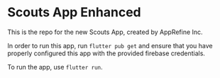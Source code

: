 # Scouts App Enhanced

This is the repo for the new Scouts App, created by AppRefine Inc.

In order to run this app, run ``flutter pub get`` and ensure that you have properly configured this app with the provided firebase credentials.

To run the app, use ``flutter run``.